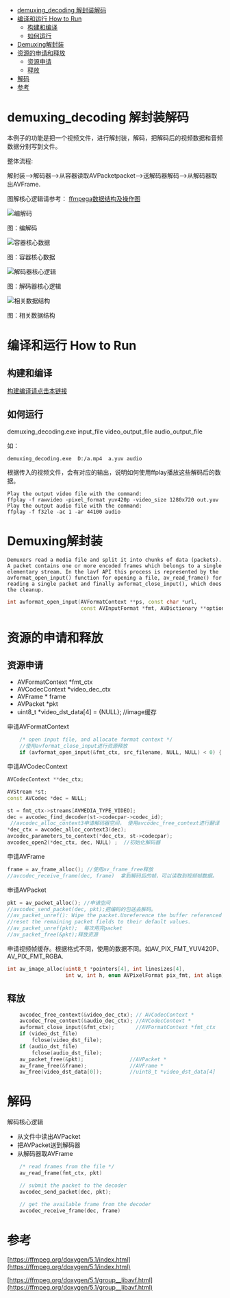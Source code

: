 - [demuxing\_decoding 解封装解码](#demuxing_decoding-解封装解码)
- [编译和运行 How to Run](#编译和运行-how-to-run)
  - [构建和编译](#构建和编译)
  - [如何运行](#如何运行)
- [Demuxing解封装](#demuxing解封装)
- [资源的申请和释放](#资源的申请和释放)
  - [资源申请](#资源申请)
  - [释放](#释放)
- [解码](#解码)
- [参考](#参考)

# demuxing_decoding 解封装解码
本例子的功能是把一个视频文件，进行解封装，解码，把解码后的视频数据和音频数据分别写到文件。

整体流程:

解封装-->解码器-->从容器读取AVPacketpacket-->送解码器解码-->从解码器取出AVFrame.



图解核心逻辑请参考：
[ffmpega数据结构及操作图](https://kdocs.cn/l/cp88RyxsqkMM)

![编解码](../images/demuxing_decoding_decode.png)

图：编解码


![容器核心数据](../images/demuxing_decoding_avformat.png)

图：容器核心数据

![解码器核心逻辑](../images/demuxing_decoding_avcode.png)

图：解码器核心逻辑

![相关数据结构](../images/demuxing_decoding_datastructs.png)

图：相关数据结构

# 编译和运行 How to Run
## 构建和编译
[构建编译请点击本链接](https://github.com/iherewaitfor/FFmpegDemos/tree/main/examples#how-to-build-%E5%A6%82%E4%BD%95%E6%9E%84%E5%BB%BA)

## 如何运行

demuxing_decoding.exe  input_file video_output_file audio_output_file

如：
```
demuxing_decoding.exe  D:/a.mp4  a.yuv audio
```

根据传入的视频文件，会有对应的输出，说明如何使用ffplay播放这些解码后的数据。
```
Play the output video file with the command:
ffplay -f rawvideo -pixel_format yuv420p -video_size 1280x720 out.yuv
Play the output audio file with the command:
ffplay -f f32le -ac 1 -ar 44100 audio
```


# Demuxing解封装

 	Demuxers read a media file and split it into chunks of data (packets). A packet contains one or more encoded frames which belongs to a single elementary stream. In the lavf API this process is represented by the avformat_open_input() function for opening a file, av_read_frame() for reading a single packet and finally avformat_close_input(), which does the cleanup.

```C++
int avformat_open_input(AVFormatContext **ps, const char *url,
                        const AVInputFormat *fmt, AVDictionary **options);
```
# 资源的申请和释放
## 资源申请
- AVFormatContext *fmt_ctx
- AVCodecContext *video_dec_ctx
- AVFrame * frame
- AVPacket *pkt
- uint8_t *video_dst_data[4] = {NULL}; //image缓存

申请AVFormatContext
``` c++
    /* open input file, and allocate format context */
    //使用avformat_close_input进行资源释放
    if (avformat_open_input(&fmt_ctx, src_filename, NULL, NULL) < 0) {
```

申请AVCodecContext
```C++
AVCodecContext **dec_ctx;

AVStream *st;
const AVCodec *dec = NULL;

st = fmt_ctx->streams[AVMEDIA_TYPE_VIDEO];
dec = avcodec_find_decoder(st->codecpar->codec_id);
 //avcodec_alloc_context3申请解码器空间， 使用avcodec_free_context进行翻译
*dec_ctx = avcodec_alloc_context3(dec);
avcodec_parameters_to_context(*dec_ctx, st->codecpar);
avcodec_open2(*dec_ctx, dec, NULL) ;  //初始化解码器
```

申请AVFrame
```C++
frame = av_frame_alloc(); //使用av_frame_free释放
//avcodec_receive_frame(dec, frame)  拿到解码后的帧，可以读取到视频帧数据。
```
申请AVPacket
```C++
pkt = av_packet_alloc(); //申请空间
//avcodec_send_packet(dec, pkt);把编码的包送去解码。
//av_packet_unref(): Wipe the packet.Unreference the buffer referenced by the packet and 
//reset the remaining packet fields to their default values.
//av_packet_unref(pkt);  每次用完packet
//av_packet_free(&pkt);释放资源 
```
申请视频帧缓存。根据格式不同，使用的数据不同。如AV_PIX_FMT_YUV420P、AV_PIX_FMT_RGBA.
```C++
int av_image_alloc(uint8_t *pointers[4], int linesizes[4],
                   int w, int h, enum AVPixelFormat pix_fmt, int align);
```

## 释放
```C++
    avcodec_free_context(&video_dec_ctx); // AVCodecContext * 
    avcodec_free_context(&audio_dec_ctx); //AVCodecContext * 
    avformat_close_input(&fmt_ctx);       //AVFormatContext *fmt_ctx
    if (video_dst_file)
        fclose(video_dst_file);
    if (audio_dst_file)
        fclose(audio_dst_file);
    av_packet_free(&pkt);               //AVPacket *
    av_frame_free(&frame);              //AVFrame *
    av_free(video_dst_data[0]);         //uint8_t *video_dst_data[4]
```
# 解码
解码核心逻辑

- 从文件中读出AVPacket
- 把AVPacket送到解码器
- 从解码器取AVFrame
```C++
    /* read frames from the file */
    av_read_frame(fmt_ctx, pkt)

    // submit the packet to the decoder
    avcodec_send_packet(dec, pkt);

    // get the available frame from the decoder
    avcodec_receive_frame(dec, frame)
```

# 参考
[https://ffmpeg.org/doxygen/5.1/index.html](https://ffmpeg.org/doxygen/5.1/index.html)

[https://ffmpeg.org/doxygen/5.1/group__libavf.html](https://ffmpeg.org/doxygen/5.1/group__libavf.html)